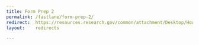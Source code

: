 ```yaml
---
title: Form Prep 2
permalink: /fastlane/form-prep-2/
redirect:  https://resources.research.gov/common/attachment/Desktop/How%20to%20Enter%20Proposal%20Budgets_Final_508.pdf
layout:    redirects

---
```

